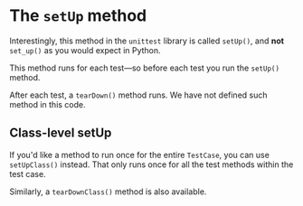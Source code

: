 # The `setUp` method

Interestingly, this method in the `unittest` library is called `setUp()`, and **not** `set_up()` as you would expect in Python.

This method runs for each test—so before each test you run the `setUp()` method.

After each test, a `tearDown()` method runs. We have not defined such method in this code.

## Class-level setUp

If you'd like a method to run once for the entire `TestCase`, you can use `setUpClass()` instead. That only runs once for all the test methods within the test case.

Similarly, a `tearDownClass()` method is also available.